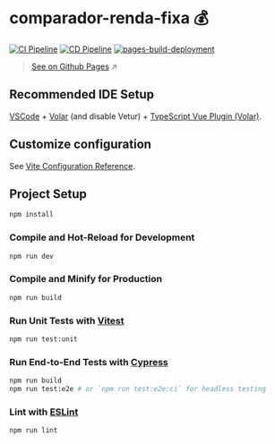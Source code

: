 # comparador-renda-fixa :moneybag:

[![CI Pipeline](https://github.com/allan-mlpe/comparador-renda-fixa/actions/workflows/tests.yml/badge.svg)](https://github.com/allan-mlpe/comparador-renda-fixa/actions/workflows/tests.yml)
[![CD Pipeline](https://github.com/allan-mlpe/comparador-renda-fixa/actions/workflows/deploy.yml/badge.svg)](https://github.com/allan-mlpe/comparador-renda-fixa/actions/workflows/deploy.yml)
[![pages-build-deployment](https://github.com/allan-mlpe/comparador-renda-fixa/actions/workflows/pages/pages-build-deployment/badge.svg)](https://github.com/allan-mlpe/comparador-renda-fixa/actions/workflows/pages/pages-build-deployment)

> [See on Github Pages](https://allan-mlpe.github.io/comparador-renda-fixa/) :arrow_upper_right:

## Recommended IDE Setup

[VSCode](https://code.visualstudio.com/) + [Volar](https://marketplace.visualstudio.com/items?itemName=johnsoncodehk.volar) (and disable Vetur) + [TypeScript Vue Plugin (Volar)](https://marketplace.visualstudio.com/items?itemName=johnsoncodehk.vscode-typescript-vue-plugin).

## Customize configuration

See [Vite Configuration Reference](https://vitejs.dev/config/).

## Project Setup

```sh
npm install
```

### Compile and Hot-Reload for Development

```sh
npm run dev
```

### Compile and Minify for Production

```sh
npm run build
```

### Run Unit Tests with [Vitest](https://vitest.dev/)

```sh
npm run test:unit
```

### Run End-to-End Tests with [Cypress](https://www.cypress.io/)

```sh
npm run build
npm run test:e2e # or `npm run test:e2e:ci` for headless testing
```

### Lint with [ESLint](https://eslint.org/)

```sh
npm run lint
```
